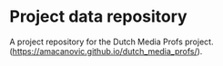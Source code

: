 # Project data repository
A project repository for the Dutch Media Profs project. (https://amacanovic.github.io/dutch_media_profs/).

